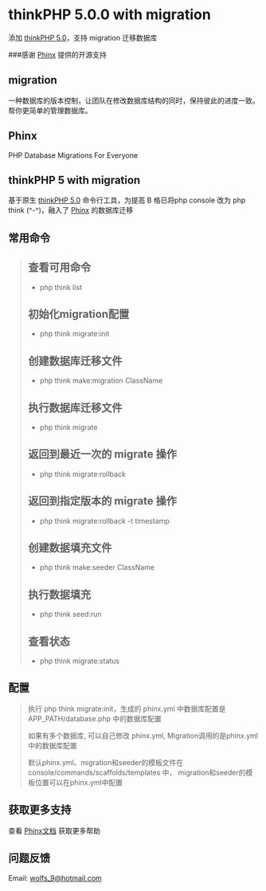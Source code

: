 # thinkPHP 5.0.0 with migration
添加 [thinkPHP 5.0](https://github.com/top-think/think)，支持 migration 迁移数据库

###感谢 [Phinx](https://phinx.org/) 提供的开源支持


migration
---------- 
一种数据库的版本控制，让团队在修改数据库结构的同时，保持彼此的进度一致。帮你更简单的管理数据库。

Phinx
-------
PHP Database Migrations For Everyone

thinkPHP 5 with migration
-------
基于原生 [thinkPHP 5.0](https://github.com/top-think/think) 命令行工具，为提高 B 格已将php console 改为 php think (^-^)，融入了 [Phinx](https://phinx.org/) 的数据库迁移

常用命令
-------
> ## 查看可用命令
>  + php think list
>
> ## 初始化migration配置
>  + php think migrate:init
>
> ## 创建数据库迁移文件 
>  + php think make:migration ClassName
> 
> ## 执行数据库迁移文件
>  + php think migrate
>
> ## 返回到最近一次的 migrate 操作
>  + php think migrate:rollback
>
> ## 返回到指定版本的 migrate 操作
>  + php think migrate:rollback -t timestamp
>
> ## 创建数据填充文件
>  + php think make:seeder ClassName
>
> ## 执行数据填充
>  + php think seed:run
>
> ## 查看状态
>  + php think migrate:status

配置
-----
> 执行 php think migrate:init，生成的 phinx.yml 中数据库配置是 APP_PATH/database.php 中的数据库配置
>
> 如果有多个数据库, 可以自己修改 phinx.yml, Migration调用的是phinx.yml中的数据库配置
> 
> 默认phinx.yml、migration和seeder的模板文件在 console/commands/scaffolds/templates 中， migration和seeder的模板位置可以在phinx.yml中配置

获取更多支持
-----
查看 [Phinx文档](http://docs.phinx.org/en/latest) 获取更多帮助

问题反馈
----
 Email: wolfs_9@hotmail.com
